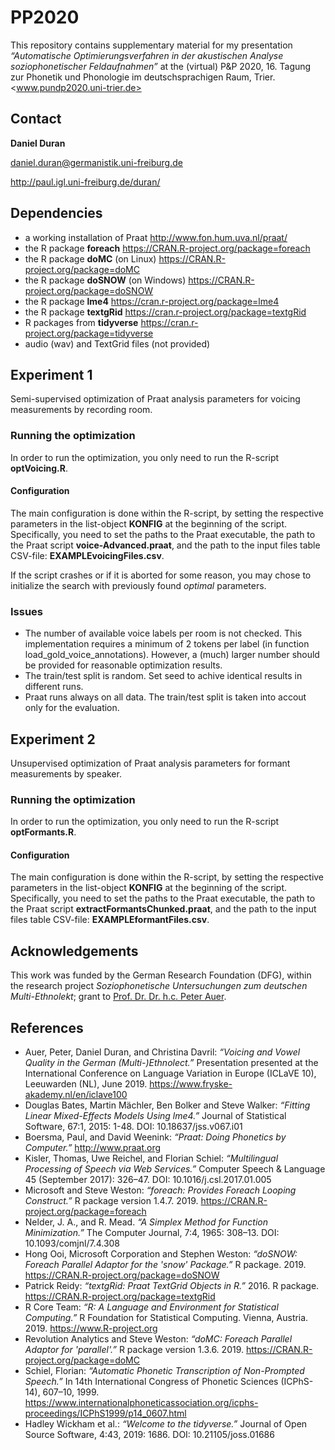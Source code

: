 # PP2020

This repository contains supplementary material for my presentation _“Automatische Optimierungsverfahren in der akustischen Analyse soziophonetischer Feldaufnahmen”_ at the (virtual) P&amp;P 2020, 16. Tagung zur Phonetik und Phonologie
im deutschsprachigen Raum, Trier. <www.pundp2020.uni-trier.de>

## Contact

**Daniel Duran**

daniel.duran@germanistik.uni-freiburg.de

http://paul.igl.uni-freiburg.de/duran/


## Dependencies

* a working installation of Praat <http://www.fon.hum.uva.nl/praat/>
* the R package **foreach** <https://CRAN.R-project.org/package=foreach>
* the R package **doMC** (on Linux) <https://CRAN.R-project.org/package=doMC>
* the R package **doSNOW** (on Windows) <https://CRAN.R-project.org/package=doSNOW>
* the R package **lme4** <https://cran.r-project.org/package=lme4>
* the R package **textgRid** <https://cran.r-project.org/package=textgRid>
* R packages from **tidyverse** <https://cran.r-project.org/package=tidyverse>
* audio (wav) and TextGrid files (not provided)


## Experiment 1

Semi-supervised optimization of Praat analysis parameters for voicing measurements by recording room.

### Running the optimization

In order to run the optimization, you only need to run the R-script **optVoicing.R**.

#### Configuration

The main configuration is done within the R-script, by setting the respective parameters in the list-object **KONFIG** at the beginning of the script.
Specifically, you need to set the paths to the Praat executable, the path to the Praat script **voice-Advanced.praat**, and the path to the input files table CSV-file: **EXAMPLEvoicingFiles.csv**.

If the script crashes or if it is aborted for some reason, you may chose to initialize the search with previously found _optimal_ parameters.

### Issues

* The number of available voice labels per room is not checked. This implementation requires a minimum of 2 tokens per label (in function load_gold_voice_annotations). However, a (much) larger number should be provided for reasonable optimization results.
* The train/test split is random. Set seed to achive identical results in different runs.
* Praat runs always on all data. The train/test split is taken into accout only for the evaluation.


## Experiment 2

Unsupervised optimization of Praat analysis parameters for formant measurements by speaker.

### Running the optimization

In order to run the optimization, you only need to run the R-script **optFormants.R**.

#### Configuration

The main configuration is done within the R-script, by setting the respective parameters in the list-object **KONFIG** at the beginning of the script.
Specifically, you need to set the paths to the Praat executable, the path to the Praat script **extractFormantsChunked.praat**, and the path to the input files table CSV-file: **EXAMPLEformantFiles.csv**.


## Acknowledgements

This work was funded by the German Research Foundation (DFG), within the research project _Soziophonetische Untersuchungen zum deutschen Multi-Ethnolekt_; grant to [Prof. Dr. Dr. h.c. Peter Auer](http://portal.uni-freiburg.de/sdd/personen/auer/).

## References

* Auer, Peter, Daniel Duran, and Christina Davril: _“Voicing and Vowel Quality in the German (Multi-)Ethnolect.”_ Presentation presented at the International Conference on Language Variation in Europe (ICLaVE 10), Leeuwarden (NL), June 2019. <https://www.fryske-akademy.nl/en/iclave100>
* Douglas Bates, Martin Mächler, Ben Bolker and Steve Walker: _“Fitting Linear Mixed-Effects Models Using lme4.”_ Journal of Statistical Software, 67:1, 2015: 1-48. DOI: 10.18637/jss.v067.i01
* Boersma, Paul, and David Weenink: _“Praat: Doing Phonetics by Computer.”_ <http://www.praat.org>
* Kisler, Thomas, Uwe Reichel, and Florian Schiel: _“Multilingual Processing of Speech via Web Services.”_ Computer Speech &amp; Language 45 (September 2017): 326–47. DOI: 10.1016/j.csl.2017.01.005
* Microsoft and Steve Weston: _“foreach: Provides Foreach Looping Construct.”_ R package version 1.4.7. 2019. <https://CRAN.R-project.org/package=foreach>
* Nelder, J. A., and R. Mead. _“A Simplex Method for Function Minimization.”_ The Computer Journal, 7:4, 1965: 308–13. DOI: 10.1093/comjnl/7.4.308
* Hong Ooi, Microsoft Corporation and Stephen Weston: _“doSNOW: Foreach Parallel Adaptor for the 'snow' Package.”_ R package. 2019. <https://CRAN.R-project.org/package=doSNOW>
* Patrick Reidy: _“textgRid: Praat TextGrid Objects in R.”_ 2016. R package. <https://CRAN.R-project.org/package=textgRid>
* R Core Team: _“R: A Language and Environment for Statistical Computing.”_ R Foundation for Statistical Computing. Vienna, Austria. 2019. <https://www.R-project.org>
* Revolution Analytics and Steve Weston: _“doMC: Foreach Parallel Adaptor for 'parallel'.”_ R package version 1.3.6. 2019. <https://CRAN.R-project.org/package=doMC>
* Schiel, Florian: _“Automatic Phonetic Transcription of Non-Prompted Speech.”_ In 14th International Congress of Phonetic Sciences (ICPhS-14), 607–10, 1999. <https://www.internationalphoneticassociation.org/icphs-proceedings/ICPhS1999/p14_0607.html>
* Hadley Wickham et al.: _“Welcome to the tidyverse.”_ Journal of Open Source Software, 4:43, 2019: 1686. DOI: 10.21105/joss.01686
